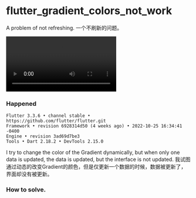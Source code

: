 # flutter_gradient_colors_not_work

A problem of not refreshing.
一个不刷新的问题。

![screen](doc/screen.mp4)

### Happened

```
Flutter 3.3.6 • channel stable • https://github.com/flutter/flutter.git
Framework • revision 6928314d50 (4 weeks ago) • 2022-10-25 16:34:41 -0400
Engine • revision 3ad69d7be3
Tools • Dart 2.18.2 • DevTools 2.15.0
```

I try to change the color of the Gradient dynamically, but when only one data is updated, the data is updated, but the interface is not updated.
我试图通过动态的改变Gradient的颜色，但是仅更新一个数据的时候，数据被更新了，界面却没有被更新。

### How to solve.